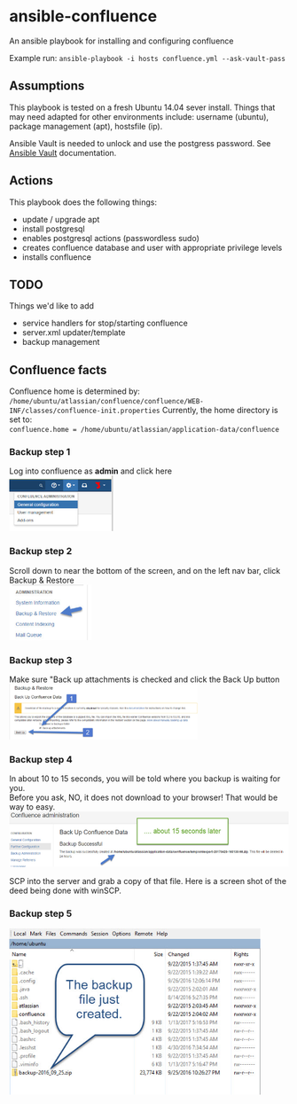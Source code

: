 # ansible-confluence

An ansible playbook for installing and configuring confluence

Example run: `ansible-playbook -i hosts confluence.yml --ask-vault-pass`

## Assumptions
This playbook is tested on a fresh Ubuntu 14.04 sever install.  Things that may need adapted for other environments include: username (ubuntu), package management (apt), hostsfile (ip).

Ansible Vault is needed to unlock and use the postgress password.  See [Ansible Vault](http://docs.ansible.com/playbooks_vault.html) documentation.

## Actions
This playbook does the following things:
 * update / upgrade apt
 * install postgresql
 * enables postgresql actions (passwordless sudo)
 * creates confluence database and user with appropriate privilege levels
 * installs confluence
 
## TODO
Things we'd like to add
 * service handlers for stop/starting confluence
 * server.xml updater/template
 * backup management  

## Confluence facts
Confluence home is determined by:   
  `/home/ubuntu/atlassian/confluence/confluence/WEB-INF/classes/confluence-init.properties`
Currently, the home directory is set to:  
   `confluence.home = /home/ubuntu/atlassian/application-data/confluence`

### Backup step 1
Log into confluence as **admin** and click here  
<img src="confluence backup step 1.jpg" height="100" />

### Backup step 2
Scroll down to near the bottom of the screen, and on the left nav bar, click Backup &  Restore  
<img src="confluence backup step 2.jpg" height="100" />

### Backup step 3
Make sure "Back up attachments is checked and click the Back Up button  
<img src="confluence backup step 3.jpg" height="100" />

### Backup step 4
In about 10 to 15 seconds, you will be told where you backup is waiting for you.  
Before you ask, NO, it does not download to your browser!  That would be way to easy.  
<img src="confluence backup step 4.jpg" height="100" />

SCP into the server and grab a copy of that file. Here is a screen shot of the deed being done with winSCP.  
### Backup step 5
<img src="confluence backup step 5.jpg" height="300" />
